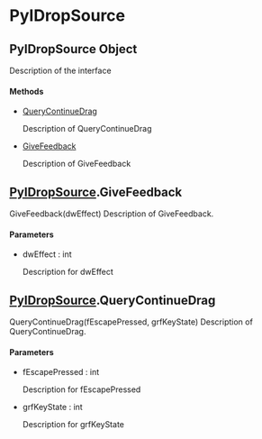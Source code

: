 # PyIDropSource

## PyIDropSource Object



Description of the interface

#### Methods


  - [QueryContinueDrag](PyIDropSource.md#pyidropsourcequerycontinuedrag)

    Description of QueryContinueDrag&nbsp;

  - [GiveFeedback](PyIDropSource.md#pyidropsourcegivefeedback)

    Description of GiveFeedback&nbsp;

## [PyIDropSource](#pyidropsource)\.GiveFeedback

GiveFeedback\(dwEffect\)
Description of GiveFeedback\.

#### Parameters


  - dwEffect : int

    Description for dwEffect

## [PyIDropSource](#pyidropsource)\.QueryContinueDrag

QueryContinueDrag\(fEscapePressed, grfKeyState\)
Description of QueryContinueDrag\.

#### Parameters


  - fEscapePressed : int

    Description for fEscapePressed

  - grfKeyState : int

    Description for grfKeyState